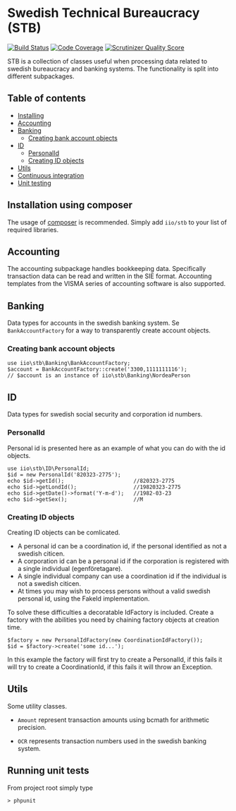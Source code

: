Swedish Technical Bureaucracy (STB)
===================================
[![Build Status](https://travis-ci.org/iio/Swedish-Technical-Bureaucracy.png?branch=master)](https://travis-ci.org/iio/Swedish-Technical-Bureaucracy)
[![Code Coverage](https://scrutinizer-ci.com/g/iio/Swedish-Technical-Bureaucracy/badges/coverage.png?s=53a09ec7902fb2e92b1264a9a527162f21639187)](https://scrutinizer-ci.com/g/iio/Swedish-Technical-Bureaucracy/)
[![Scrutinizer Quality Score](https://scrutinizer-ci.com/g/iio/Swedish-Technical-Bureaucracy/badges/quality-score.png?s=7b3a25b6ccb38244fb5bb0b5d3fa2556bf35726e)](https://scrutinizer-ci.com/g/iio/Swedish-Technical-Bureaucracy/)

STB is a collection of classes useful when processing data related to swedish 
bureaucracy and banking systems. The functionality is split into different
subpackages.


Table of contents
-----------------
* [Installing](#installation-using-composer)
* [Accounting](#accounting)
* [Banking](#banking)
    * [Creating bank account objects](#creating-bank-account-objects)
* [ID](#id)
    * [PersonalId](#personalid)
    * [Creating ID objects](#creating-id-objects)
* [Utils](#utils)
* [Continuous integration](#continuous-integration)
* [Unit testing](#running-unit-tests)


Installation using composer
---------------------------
The usage of [composer](http://getcomposer.org/) is recommended. Simply add
`iio/stb` to your list of required libraries.


Accounting
----------
The accounting subpackage handles bookkeeping data. Specifically transaction
data can be read and written in the SIE format. Accounting templates from the
VISMA series of accounting software is also supported.


Banking
-------
Data types for accounts in the swedish banking system. Se `BankAccountFactory` for
a way to transparently create account objects.

### Creating bank account objects

    use iio\stb\Banking\BankAccountFactory;
    $account = BankAccountFactory::create('3300,1111111116');
    // $account is an instance of iio\stb\Banking\NordeaPerson


ID
--
Data types for swedish social security and corporation id numbers.

### PersonalId

Personal id is presented here as an example of what you can do with the id objects.

    use iio\stb\ID\PersonalId;
    $id = new PersonalId('820323-2775');
    echo $id->getId();                      //820323-2775
    echo $id->getLondId();                  //19820323-2775
    echo $id->getDate()->format('Y-m-d');   //1982-03-23
    echo $id->getSex();                     //M

### Creating ID objects

Creating ID objects can be comlicated.

* A personal id can be a coordination id, if the personal identified as not a
swedish citicen.
* A corporation id can be a personal id if the corporation is registered with a
single individual (egenföretagare).
* A single individual company can use a coordination id if the individual is
not a swedish citicen.
* At times you may wish to process persons without a valid swedish personal id,
using the FakeId implementation.

To solve these difficulties a decoratable IdFactory is included. Create a factory
with the abilities you need by chaining factory objects at creation time.

    $factory = new PersonalIdFactory(new CoordinationIdFactory());
    $id = $factory->create('some id...');

In this example the factory will first try to create a PersonalId, if this fails
it will try to create a CoordinationId, if this fails it will throw an Exception.


Utils
-----
Some utility classes.
 
 * `Amount` represent transaction amounts using bcmath for arithmetic precision.
 
 * `OCR` represents transaction numbers used in the swedish banking system.


Running unit tests
------------------
From project root simply type

    > phpunit
